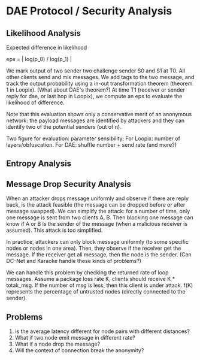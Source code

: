 # DAE Protocol / Security Analysis

## Likelihood Analysis

Expected difference in likelihood

eps = | log(p_0) / log(p_1) |

We mark output of two sender two challenge sender S0 and S1 at T0. All other clients send and mix messages. We add tags to the two message, and track the output probability using a in-out transformation theorem (theorem 1 in Loopix). (What about DAE's theorem?) At time T1 (receiver or sender reply for dae, or last hop in Loopix), we compute an eps to evaluate the likelihood of difference.

Note that this evaluation shows only a conservative merit of an anonymous network: the payload messages are identified by attackers and they can identify two of the potential senders (out of n).

Two figure for evaluation: parameter sensibility;
For Loopix: number of layers/obfuscation.
For DAE: shuffle number + send rate (and more?)

## Entropy Analysis


## Message Drop Security Analysis
When an attacker drops message uniformly and observe if there are reply back, is the attack feasible (the message can be dropped before or after message swapped). 
We can simplify the attack: for a number of time, only one message is sent from two clients A, B. Then blocking one message can know if A or B is the sender of the message (when a malicious receiver is assumed). This attack is too simplified.

In practice, attackers can only block message uniformly (to some specific nodes or nodes in one area). Then, they
observe if the receiver get the message. If the receiver get all message, then the node is the sender. 
(Can DC-Net and Karaoke handle these kinds of problems?)

We can handle this problem by checking the returned rate of loop messages. Assume a package loss rate K, clients should receive K * totak_msg. If the number of msg is less,
then this client is under attack. f(K) represents the percentage of untrusted nodes (directly connected to the sender).



## Problems
1. is the average latency different for node pairs with different distances?
2. What if two node emit message in different rate?
3. What if a node drop the message?
4. Will the context of connection break the anonymity?